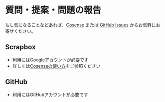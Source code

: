 # 質問・提案・問題の報告

もし気になることなどあれば、[Cosense](https://scrapbox.io/intro-to-web-dev/) または [GitHub Issues](https://github.com/kou029w/intro-to-web-dev/issues/new) からお気軽にお寄せください。

## Scrapbox

- 利用にはGoogleアカウントが必要です
- 詳しくは[Cosenseの使い方](https://scrapbox.io/intro-to-web-dev/Cosense%E3%81%AE%E4%BD%BF%E3%81%84%E6%96%B9)をご参照ください

## GitHub

- 利用にはGitHubアカウントが必要です
